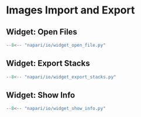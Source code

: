 # Images Import and Export

## Widget: Open Files

```python exec="1" html="1"
--8<-- "napari/io/widget_open_file.py"
```

## Widget: Export Stacks

```python exec="1" html="1"
--8<-- "napari/io/widget_export_stacks.py"
```

## Widget: Show Info

```python exec="1" html="1"
--8<-- "napari/io/widget_show_info.py"
```
